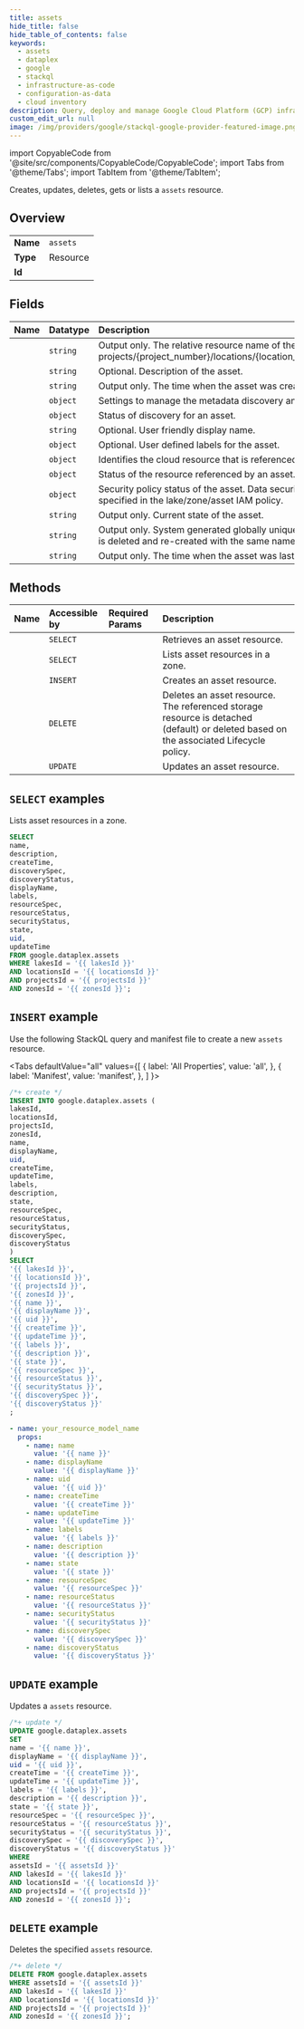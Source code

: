 ```yaml
---
title: assets
hide_title: false
hide_table_of_contents: false
keywords:
  - assets
  - dataplex
  - google
  - stackql
  - infrastructure-as-code
  - configuration-as-data
  - cloud inventory
description: Query, deploy and manage Google Cloud Platform (GCP) infrastructure and resources using SQL
custom_edit_url: null
image: /img/providers/google/stackql-google-provider-featured-image.png
---
```


import CopyableCode from '@site/src/components/CopyableCode/CopyableCode';
import Tabs from '@theme/Tabs';
import TabItem from '@theme/TabItem';

Creates, updates, deletes, gets or lists a <code>assets</code> resource.

## Overview
<table><tbody>
<tr><td><b>Name</b></td><td><code>assets</code></td></tr>
<tr><td><b>Type</b></td><td>Resource</td></tr>
<tr><td><b>Id</b></td><td><CopyableCode code="google.dataplex.assets" /></td></tr>
</tbody></table>

## Fields
| Name | Datatype | Description |
|:-----|:---------|:------------|
| <CopyableCode code="name" /> | `string` | Output only. The relative resource name of the asset, of the form: projects/{project_number}/locations/{location_id}/lakes/{lake_id}/zones/{zone_id}/assets/{asset_id}. |
| <CopyableCode code="description" /> | `string` | Optional. Description of the asset. |
| <CopyableCode code="createTime" /> | `string` | Output only. The time when the asset was created. |
| <CopyableCode code="discoverySpec" /> | `object` | Settings to manage the metadata discovery and publishing for an asset. |
| <CopyableCode code="discoveryStatus" /> | `object` | Status of discovery for an asset. |
| <CopyableCode code="displayName" /> | `string` | Optional. User friendly display name. |
| <CopyableCode code="labels" /> | `object` | Optional. User defined labels for the asset. |
| <CopyableCode code="resourceSpec" /> | `object` | Identifies the cloud resource that is referenced by this asset. |
| <CopyableCode code="resourceStatus" /> | `object` | Status of the resource referenced by an asset. |
| <CopyableCode code="securityStatus" /> | `object` | Security policy status of the asset. Data security policy, i.e., readers, writers & owners, should be specified in the lake/zone/asset IAM policy. |
| <CopyableCode code="state" /> | `string` | Output only. Current state of the asset. |
| <CopyableCode code="uid" /> | `string` | Output only. System generated globally unique ID for the asset. This ID will be different if the asset is deleted and re-created with the same name. |
| <CopyableCode code="updateTime" /> | `string` | Output only. The time when the asset was last updated. |

## Methods
| Name | Accessible by | Required Params | Description |
|:-----|:--------------|:----------------|:------------|
| <CopyableCode code="projects_locations_lakes_zones_assets_get" /> | `SELECT` | <CopyableCode code="assetsId, lakesId, locationsId, projectsId, zonesId" /> | Retrieves an asset resource. |
| <CopyableCode code="projects_locations_lakes_zones_assets_list" /> | `SELECT` | <CopyableCode code="lakesId, locationsId, projectsId, zonesId" /> | Lists asset resources in a zone. |
| <CopyableCode code="projects_locations_lakes_zones_assets_create" /> | `INSERT` | <CopyableCode code="lakesId, locationsId, projectsId, zonesId" /> | Creates an asset resource. |
| <CopyableCode code="projects_locations_lakes_zones_assets_delete" /> | `DELETE` | <CopyableCode code="assetsId, lakesId, locationsId, projectsId, zonesId" /> | Deletes an asset resource. The referenced storage resource is detached (default) or deleted based on the associated Lifecycle policy. |
| <CopyableCode code="projects_locations_lakes_zones_assets_patch" /> | `UPDATE` | <CopyableCode code="assetsId, lakesId, locationsId, projectsId, zonesId" /> | Updates an asset resource. |

## `SELECT` examples

Lists asset resources in a zone.

```sql
SELECT
name,
description,
createTime,
discoverySpec,
discoveryStatus,
displayName,
labels,
resourceSpec,
resourceStatus,
securityStatus,
state,
uid,
updateTime
FROM google.dataplex.assets
WHERE lakesId = '{{ lakesId }}'
AND locationsId = '{{ locationsId }}'
AND projectsId = '{{ projectsId }}'
AND zonesId = '{{ zonesId }}'; 
```

## `INSERT` example

Use the following StackQL query and manifest file to create a new <code>assets</code> resource.

<Tabs
    defaultValue="all"
    values={[
        { label: 'All Properties', value: 'all', },
        { label: 'Manifest', value: 'manifest', },
    ]
}>
<TabItem value="all">

```sql
/*+ create */
INSERT INTO google.dataplex.assets (
lakesId,
locationsId,
projectsId,
zonesId,
name,
displayName,
uid,
createTime,
updateTime,
labels,
description,
state,
resourceSpec,
resourceStatus,
securityStatus,
discoverySpec,
discoveryStatus
)
SELECT 
'{{ lakesId }}',
'{{ locationsId }}',
'{{ projectsId }}',
'{{ zonesId }}',
'{{ name }}',
'{{ displayName }}',
'{{ uid }}',
'{{ createTime }}',
'{{ updateTime }}',
'{{ labels }}',
'{{ description }}',
'{{ state }}',
'{{ resourceSpec }}',
'{{ resourceStatus }}',
'{{ securityStatus }}',
'{{ discoverySpec }}',
'{{ discoveryStatus }}'
;
```
</TabItem>
<TabItem value="manifest">

```yaml
- name: your_resource_model_name
  props:
    - name: name
      value: '{{ name }}'
    - name: displayName
      value: '{{ displayName }}'
    - name: uid
      value: '{{ uid }}'
    - name: createTime
      value: '{{ createTime }}'
    - name: updateTime
      value: '{{ updateTime }}'
    - name: labels
      value: '{{ labels }}'
    - name: description
      value: '{{ description }}'
    - name: state
      value: '{{ state }}'
    - name: resourceSpec
      value: '{{ resourceSpec }}'
    - name: resourceStatus
      value: '{{ resourceStatus }}'
    - name: securityStatus
      value: '{{ securityStatus }}'
    - name: discoverySpec
      value: '{{ discoverySpec }}'
    - name: discoveryStatus
      value: '{{ discoveryStatus }}'

```
</TabItem>
</Tabs>

## `UPDATE` example

Updates a <code>assets</code> resource.

```sql
/*+ update */
UPDATE google.dataplex.assets
SET 
name = '{{ name }}',
displayName = '{{ displayName }}',
uid = '{{ uid }}',
createTime = '{{ createTime }}',
updateTime = '{{ updateTime }}',
labels = '{{ labels }}',
description = '{{ description }}',
state = '{{ state }}',
resourceSpec = '{{ resourceSpec }}',
resourceStatus = '{{ resourceStatus }}',
securityStatus = '{{ securityStatus }}',
discoverySpec = '{{ discoverySpec }}',
discoveryStatus = '{{ discoveryStatus }}'
WHERE 
assetsId = '{{ assetsId }}'
AND lakesId = '{{ lakesId }}'
AND locationsId = '{{ locationsId }}'
AND projectsId = '{{ projectsId }}'
AND zonesId = '{{ zonesId }}';
```

## `DELETE` example

Deletes the specified <code>assets</code> resource.

```sql
/*+ delete */
DELETE FROM google.dataplex.assets
WHERE assetsId = '{{ assetsId }}'
AND lakesId = '{{ lakesId }}'
AND locationsId = '{{ locationsId }}'
AND projectsId = '{{ projectsId }}'
AND zonesId = '{{ zonesId }}';
```

